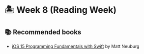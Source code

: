 # 🏝️ Week 8 (Reading Week)

## 📚 Recommended books

- [iOS 15 Programming Fundamentals with Swift](https://www.oreilly.com/library/view/ios-15-programming/9781098118495/?_gl=1*fpoiso*_ga*MTgzMDA4OTU0My4xNjk0MDA3Nzkz*_ga_092EL089CH*MTY5NDAwNzc5Mi4xLjAuMTY5NDAwNzc5Ny41NS4wLjA.) by Matt Neuburg
